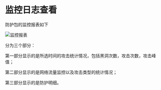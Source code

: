 # 监控日志查看

防护包的监控报表如下

![监控报表](https://github.com/jdclouddocs/cn/blob/anti-ddos/image/Anti-DDoS-Protection-Package/report.png)

分为三个部分：

第一部分显示的是所选时间的攻击统计情况，包括黑洞次数，攻击次数，攻击峰值；

第二部分显示的是网络流量监控以及攻击类型的统计情况；

第三部分显示的是防护明细。
